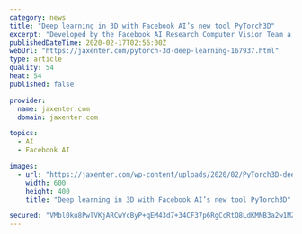 ```yaml
---
category: news
title: "Deep learning in 3D with Facebook AI’s new tool PyTorch3D"
excerpt: "Developed by the Facebook AI Research Computer Vision Team a while back, it is now available open source on GitHub. In PyTorch3D, Facebook AI sees “the potential for building systems that make high-quality 3D predictions without relying on time-intensive ..."
publishedDateTime: 2020-02-17T02:56:00Z
webUrl: "https://jaxenter.com/pytorch-3d-deep-learning-167937.html"
type: article
quality: 54
heat: 54
published: false

provider:
  name: jaxenter.com
  domain: jaxenter.com

topics:
  - AI
  - Facebook AI

images:
  - url: "https://jaxenter.com/wp-content/uploads/2020/02/PyTorch3D-deep-learning.jpg"
    width: 600
    height: 400
    title: "Deep learning in 3D with Facebook AI’s new tool PyTorch3D"

secured: "VMbl0ku8PwlVKjARCwYcByP+qEM43d7+34CF37p6RgCcRtO8LdKMNB3a2w1MZIjW8vc3kgRKYIY6mzbk5PITVcfxCHz8sDIWcjHg+SVSNG2YOvKErhm+TLY9nRj92x6cYwqSNbKOvLlufUbMUif897rUzwJ9EOFQ9cXFjvxZTFp7l9nb694b2EFnAyFrjxlcHPGuAUR4wKs9fucRaMqpoXOZqDhLPkQmsXFlodtMOFpnkCbP04ewJ0f6AfPao9zW3g6EyuYla6ktsrP+Uhk7+69hG360L+8dqv+qD4TBcTmwPBG0QXlJWohOHuh7DeR7hFRiIPCoKZi6CpfN3CVd1WPCVEJWbMif1fRbPN1z75wCG6ofAWe/+Gm+HCWO8ZtADVSgDxhH8eeOdapaSFDIjjk9Q+xJvbre9BTvkCp6k49ZwMyVCRspw40XzO5cGpuqj4Y5oJKrP+nt3KldZXdDsLcZ3ZcvO9tvoQuzYom42fQ=;TjShzpYN5XGIQ5XvDDNhFQ=="
---
```


